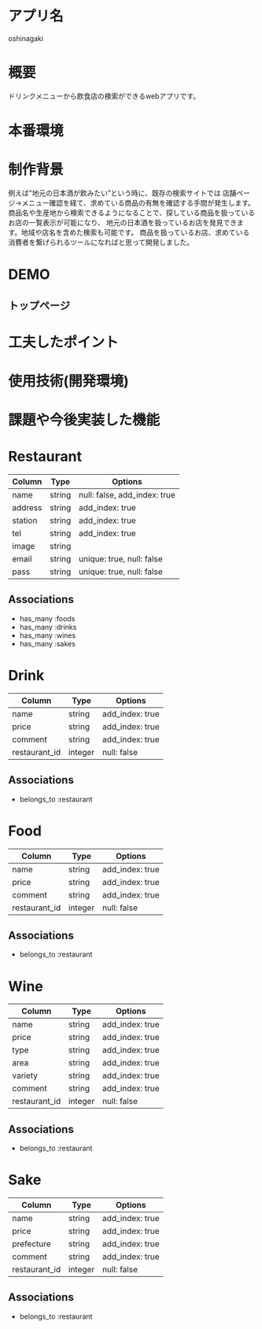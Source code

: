 # アプリ名
  oshinagaki

# 概要
  ドリンクメニューから飲食店の検索ができるwebアプリです。

# 本番環境


# 制作背景
  例えば”地元の日本酒が飲みたい”という時に、既存の検索サイトでは
  店舗ページ→メニュー確認を経て、求めている商品の有無を確認する手間が発生します。
  商品名や生産地から検索できるようになることで、探している商品を扱っているお店の一覧表示が可能になり、
  地元の日本酒を扱っているお店を発見できます。地域や店名を含めた検索も可能です。
  商品を扱っているお店、求めている消費者を繋げられるツールになればと思って開発しました。

# DEMO

## トップページ

# 工夫したポイント


# 使用技術(開発環境)


# 課題や今後実装した機能


# Restaurant
|Column|Type|Options|
|------|----|-------|
|name|string|null: false, add_index: true|
|address|string|add_index: true|
|station|string|add_index: true|
|tel|string|add_index: true|
|image|string|
|email|string|unique: true, null: false|
|pass|string|unique: true, null: false|

## Associations
- has_many :foods
- has_many :drinks
- has_many :wines
- has_many :sakes

# Drink
|Column|Type|Options|
|------|----|-------|
|name|string|add_index: true|
|price|string|add_index: true|
|comment|string|add_index: true|
|restaurant_id|integer|null: false|
## Associations
- belongs_to :restaurant

# Food
|Column|Type|Options|
|------|----|-------|
|name|string|add_index: true|
|price|string|add_index: true|
|comment|string|add_index: true|
|restaurant_id|integer|null: false|

## Associations
- belongs_to :restaurant

# Wine
|Column|Type|Options|
|------|----|-------|
|name|string|add_index: true|
|price|string|add_index: true|
|type|string|add_index: true|
|area|string|add_index: true|
|variety|string|add_index: true|
|comment|string|add_index: true|
|restaurant_id|integer|null: false|

## Associations
- belongs_to :restaurant

# Sake
|Column|Type|Options|
|------|----|-------|
|name|string|add_index: true|
|price|string|add_index: true|
|prefecture|string|add_index: true|
|comment|string|add_index: true|
|restaurant_id|integer|null: false|

## Associations
- belongs_to :restaurant